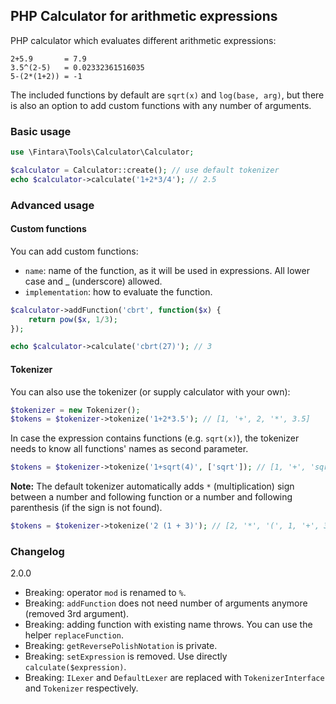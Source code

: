 ## PHP Calculator for arithmetic expressions

PHP calculator which evaluates different arithmetic expressions:
```
2+5.9       = 7.9
3.5^(2-5)   = 0.02332361516035
5-(2*(1+2)) = -1
```

The included functions by default are `sqrt(x)` and `log(base, arg)`, but
there is also an option to add custom functions with any number of arguments.

### Basic usage
```php
use \Fintara\Tools\Calculator\Calculator;

$calculator = Calculator::create(); // use default tokenizer
echo $calculator->calculate('1+2*3/4'); // 2.5
```

### Advanced usage

#### Custom functions
You can add custom functions:
* `name`: name of the function, as it will be used in expressions.
All lower case and _ (underscore) allowed.
* `implementation`: how to evaluate the function.
```php
$calculator->addFunction('cbrt', function($x) {
    return pow($x, 1/3);
});

echo $calculator->calculate('cbrt(27)'); // 3
```

#### Tokenizer 
You can also use the tokenizer (or supply calculator with your own):
```php
$tokenizer = new Tokenizer();
$tokens = $tokenizer->tokenize('1+2*3.5'); // [1, '+', 2, '*', 3.5]
```

In case the expression contains functions (e.g. `sqrt(x)`), 
the tokenizer needs to know all functions' names as second parameter.
```php
$tokens = $tokenizer->tokenize('1+sqrt(4)', ['sqrt']); // [1, '+', 'sqrt', '(', 4, ')']
```

__Note:__ The default tokenizer automatically adds `*` (multiplication) 
sign between a number and following function or a number and following 
parenthesis (if the sign is not found). 
```php
$tokens = $tokenizer->tokenize('2 (1 + 3)'); // [2, '*', '(', 1, '+', 3, ')']
```

### Changelog
2.0.0
* Breaking: operator `mod` is renamed to `%`.
* Breaking: `addFunction` does not need number of arguments anymore 
(removed 3rd argument).
* Breaking: adding function with existing name throws. 
You can use the helper `replaceFunction`.
* Breaking: `getReversePolishNotation` is private.
* Breaking: `setExpression` is removed. Use directly `calculate($expression)`.
* Breaking: `ILexer` and `DefaultLexer` are replaced with 
`TokenizerInterface` and `Tokenizer` respectively.

